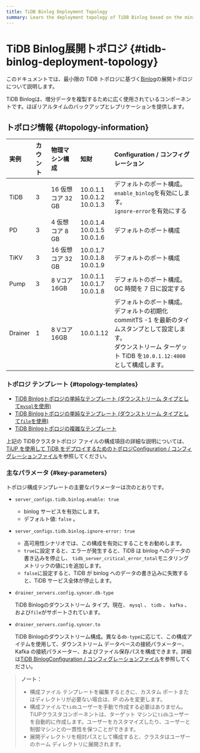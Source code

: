 ```yaml
---
title: TiDB Binlog Deployment Topology
summary: Learn the deployment topology of TiDB Binlog based on the minimal TiDB topology.
---
```


# TiDB Binlog展開トポロジ {#tidb-binlog-deployment-topology}

このドキュメントでは、最小限の TiDB トポロジに基づく[Binlog](/tidb-binlog/tidb-binlog-overview.md)の展開トポロジについて説明します。

TiDB Binlogは、増分データを複製するために広く使用されているコンポーネントです。ほぼリアルタイムのバックアップとレプリケーションを提供します。

## トポロジ情報 {#topology-information}

| 実例      | カウント | 物理マシン構成       | 知財                                   | Configuration / コンフィグレーション                                                                                     |
| :------ | :--- | :------------ | :----------------------------------- | :------------------------------------------------------------------------------------------------------------- |
| TiDB    | 3    | 16 仮想コア 32 GB | 10.0.1.1<br/> 10.0.1.2<br/> 10.0.1.3 | デフォルトのポート構成。<br/> `enable_binlog`を有効にします。<br/> `ignore-error`を有効にする                                            |
| PD      | 3    | 4 仮想コア 8 GB   | 10.0.1.4<br/> 10.0.1.5<br/> 10.0.1.6 | デフォルトのポート構成                                                                                                    |
| TiKV    | 3    | 16 仮想コア 32 GB | 10.0.1.7<br/> 10.0.1.8<br/> 10.0.1.9 | デフォルトのポート構成                                                                                                    |
| Pump    | 3    | 8 Vコア 16GB    | 10.0.1.1<br/> 10.0.1.7<br/> 10.0.1.8 | デフォルトのポート構成。<br/> GC 時間を 7 日に設定する                                                                              |
| Drainer | 1    | 8 Vコア 16GB    | 10.0.1.12                            | デフォルトのポート構成。<br/>デフォルトの初期化 commitTS -1 を最新のタイムスタンプとして設定します。<br/>ダウンストリーム ターゲット TiDB を`10.0.1.12:4000`として構成します。 |

### トポロジ テンプレート {#topology-templates}

-   [TiDB Binlogトポロジの単純なテンプレート (ダウンストリーム タイプとして`mysql`を使用)](https://github.com/pingcap/docs/blob/master/config-templates/simple-tidb-binlog.yaml)
-   [TiDB Binlogトポロジの単純なテンプレート (ダウンストリーム タイプとして`file`を使用)](https://github.com/pingcap/docs/blob/master/config-templates/simple-file-binlog.yaml)
-   [TiDB Binlogトポロジの複雑なテンプレート](https://github.com/pingcap/docs/blob/master/config-templates/complex-tidb-binlog.yaml)

上記の TiDBクラスタトポロジ ファイルの構成項目の詳細な説明については、 [TiUP を使用して TiDB をデプロイするためのトポロジConfiguration / コンフィグレーションファイル](/tiup/tiup-cluster-topology-reference.md)を参照してください。

### 主なパラメータ {#key-parameters}

トポロジ構成テンプレートの主要なパラメーターは次のとおりです。

-   `server_configs.tidb.binlog.enable: true`

    -   binlog サービスを有効にします。
    -   デフォルト値: `false` 。

-   `server_configs.tidb.binlog.ignore-error: true`

    -   高可用性シナリオでは、この構成を有効にすることをお勧めします。
    -   `true`に設定すると、エラーが発生すると、TiDB は binlog へのデータの書き込みを停止し、 `tidb_server_critical_error_total`モニタリング メトリックの値に`1`を追加します。
    -   `false`に設定すると、TiDB が binlog へのデータの書き込みに失敗すると、TiDB サービス全体が停止します。

-   `drainer_servers.config.syncer.db-type`

    TiDB Binlogのダウンストリーム タイプ。現在、 `mysql` 、 `tidb` 、 `kafka` 、および`file`がサポートされています。

-   `drainer_servers.config.syncer.to`

    TiDB Binlogのダウンストリーム構成。異なる`db-type`に応じて、この構成アイテムを使用して、ダウンストリーム データベースの接続パラメーター、Kafka の接続パラメーター、およびファイル保存パスを構成できます。詳細は[TiDB BinlogConfiguration / コンフィグレーションファイル](/tidb-binlog/tidb-binlog-configuration-file.md#syncerto)を参照してください。

> **ノート：**
>
> -   構成ファイル テンプレートを編集するときに、カスタム ポートまたはディレクトリが必要ない場合は、IP のみを変更します。
> -   構成ファイルで`tidb`ユーザーを手動で作成する必要はありません。 TiUPクラスタコンポーネントは、ターゲット マシンに`tidb`ユーザーを自動的に作成します。ユーザーをカスタマイズしたり、ユーザーと制御マシンとの一貫性を保つことができます。
> -   展開ディレクトリを相対パスとして構成すると、クラスタはユーザーのホーム ディレクトリに展開されます。
